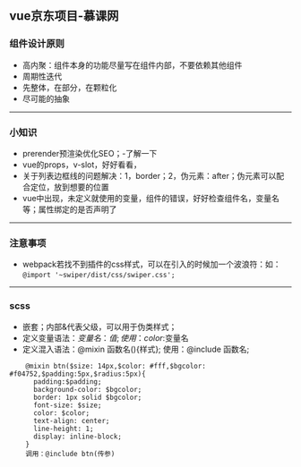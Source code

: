 ## vue京东项目-慕课网
### 组件设计原则
- 高内聚：组件本身的功能尽量写在组件内部，不要依赖其他组件
- 周期性迭代
- 先整体，在部分，在颗粒化
- 尽可能的抽象
---
### 小知识
- prerender预渲染优化SEO；-了解一下
- vue的props，v-slot，好好看看，
- 关于列表边框线的问题解决：1，border；2，伪元素：after；伪元素可以配合定位，放到想要的位置
- vue中出现，未定义就使用的变量，组件的错误，好好检查组件名，变量名等；属性绑定的是否声明了
---

### 注意事项
- webpack若找不到插件的css样式，可以在引入的时候加一个波浪符：如：`@import '~swiper/dist/css/swiper.css';`


---
### scss
- 嵌套；内部&代表父级，可以用于伪类样式；
- 定义变量语法：$变量名：值; 使用：color:$变量名
- 定义混入语法：@mixin 函数名(){样式}; 使用：@include 函数名;
```
	@mixin btn($size: 14px,$color: #fff,$bgcolor: #f04752,$padding:5px,$radius:5px){
	  padding:$padding;
	  background-color: $bgcolor;
	  border: 1px solid $bgcolor;
	  font-size: $size;
	  color: $color;
	  text-align: center;
	  line-height: 1;
	  display: inline-block;
	}
	调用：@include btn(传参)
```